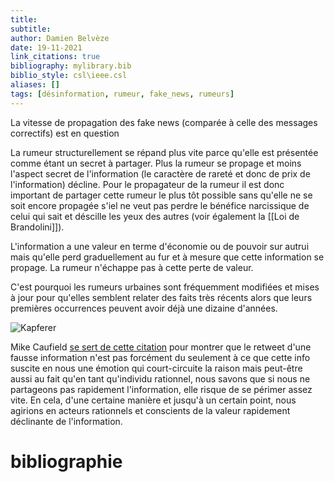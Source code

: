 ```yaml
---
title: 
subtitle:
author: Damien Belvèze
date: 19-11-2021
link_citations: true
bibliography: mylibrary.bib
biblio_style: csl\ieee.csl
aliases: []
tags: [désinformation, rumeur, fake_news, rumeurs]
---
```


La vitesse de propagation des fake news (comparée à celle des messages correctifs) est en question

La rumeur structurellement se répand plus vite parce qu'elle est présentée comme étant un secret à partager. 
Plus la rumeur se propage et moins l'aspect secret de l'information (le caractère de rareté et donc de prix de l'information) décline. 
Pour le propagateur de la rumeur il est donc important de partager cette rumeur le plus tôt possible sans qu'elle ne se soit encore propagée s'iel ne veut pas perdre le bénéfice narcissique de celui qui sait et déscille les yeux des autres (voir également la [[Loi de Brandolini]]). 

L'information a une valeur en terme d'économie ou de pouvoir sur autrui mais qu'elle perd graduellement au fur et à mesure que cette information se propage. La rumeur n'échappe pas à cette perte de valeur.

C'est pourquoi les rumeurs urbaines sont fréquemment modifiées et mises à jour pour qu'elles semblent relater des faits très récents alors que leurs premières occurrences peuvent avoir déjà une dizaine d'années.

![Kapferer](Kapferer.jpg)

Mike Caufield [se sert de cette citation](https://twitter.com/holden/status/1461122210362388481) pour montrer que le retweet d'une fausse information n'est pas forcément du seulement à ce que cette info suscite en nous une émotion qui court-circuite la raison mais peut-être aussi au fait qu'en tant qu'individu rationnel, nous savons que si nous ne partageons pas rapidement l'information, elle risque de se périmer assez vite. En cela, d'une certaine manière et jusqu'à un certain point, nous agirions en acteurs rationnels et conscients de la valeur rapidement déclinante de l'information. 



# bibliographie

